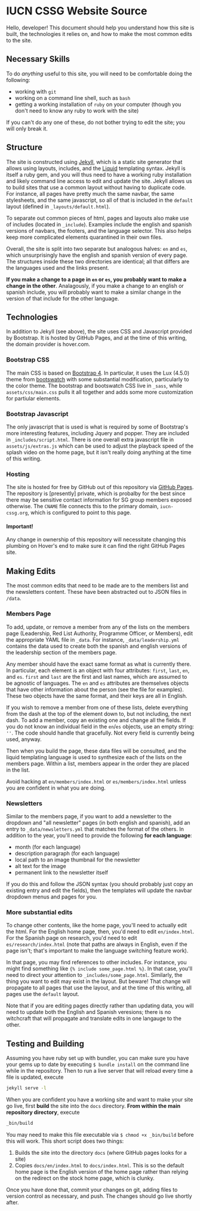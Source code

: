 # IUCN CSSG Website Source
Hello, developer! This document should help you understand how this site is built, the technologies it relies on, and how to make the most common edits to the site.

## Necessary Skills
To do *anything* useful to this site, you will need to be comfortable doing the following:

- working with `git`
- working on a command line shell, such as `bash`
- getting a working installation of `ruby` on your computer (though you don't need to know any ruby to work with the site)

If you can't do any one of these, do not bother trying to edit the site; you will only break it.

## Structure
The site is constructed using [Jekyll](jekyllrb.com), which is a static site generator that allows using layouts, includes, and the [Liquid](https://jekyllrb.com/docs/step-by-step/02-liquid/) templating syntax. Jekyll is itself a ruby gem, and you will thus need to have a working ruby installation and likely command line access to edit and update the site. Jekyll allows us to build sites that use a common layout without having to duplicate code. For instance, all pages have pretty much the same navbar, the same stylesheets, and the same javascript, so all of that is included in the `default` layout (defined in `_layouts/default.html`).

To separate out common pieces of html, pages and layouts also make use of includes (located in `_include`). Examples include the english and spanish versions of navbars, the footers, and the language selector. This also helps keep more complicated elements quarantined in their own files.

Overall, the site is split into two separate but analogous halves: `en` and `es`, which unsurprisingly have the english and spanish version of every page. The structures inside these two directories are identical; all that differs are the languages used and the links present.

**If you make a change to a page in `en` or `es`, you probably want to make a change in the other**. Analagously, if you make a change to an english or spanish include, you will probably want to make a similar change in the version of that include for the other language.

## Technologies
In addition to Jekyll (see above), the site uses CSS and Javascript provided by Bootstrap. It is hosted by GitHub Pages, and at the time of this writing, the domain provider is hover.com.

### Bootstrap CSS
The main CSS is based on [Bootstrap 4](https://getbootstrap.com/docs/4.6/getting-started/introduction/). In particular, it uses the Lux (4.5.0) theme from [bootswatch](https://bootswatch.com) with some substantial modification, particularly to the color theme. The bootstrap and bootswatch CSS live in `_sass`, while `assets/css/main.css` pulls it all together and adds some more customization for partiular elements.

### Bootstrap Javascript
The only javascript that is used is what is required by some of Bootstrap's more interesting features, including Jquery and popper. They are included in `_includes/script.html`. There is one overall extra javascript file in `assets/js/extras.js` which can be used to adjust the playback speed of the splash video on the home page, but it isn't really doing anything at the time of this writing.

### Hosting
The site is hosted for free by GitHub out of this repository via [GitHub Pages](https://pages.github.com). The repository is [presently] private, which is probalby for the best since there may be sensitive contact information for SG group members exposed otherwise. The `CNAME` file connects this to the primary domain, `iucn-cssg.org`, which is configured to point to this page.

#### Important!
Any change in ownership of this repository will necessitate changing this plumbing on Hover's end to make sure it can find the right GitHub Pages site.

## Making Edits
The most common edits that need to be made are to the members list and the newsletters content. These have been abstracted out to JSON files in `/data`. 

### Members Page
To add, update, or remove a member from any of the lists on the members page (Leadership, Red List Authority, Programme Officer, or Members), edit the appropriate YAML file in `_data`. For instance, `_data/leadership.yml` contains the data used to create both the spanish and english versions of the leadership section of the members page.

Any member should have the exact same format as what is currently there. In particular, each element is an object with four attributes: `first`, `last`, `en`, and `es`. `first` and `last` are the first and last names, which are assumed to be agnostic of languages. The `en` and `es` attributes are themselves objects that have other information about the person (see the file for examples). These two objects have the same format, and their keys are all in English.

If you wish to remove a member from one of these lists, delete everything from the dash at the top of the element down to, but not including, the next dash. To add a member, copy an existing one and change all the fields. If you do not know an individual field in the `en`/`es` objects, use an empty string: `''`. The code should handle that gracefully. Not every field is currently being used, anyway.

Then when you build the page, these data files will be consulted, and the liquid templating language is used to synthesize each of the lists on the members page. Within a list, members appear in the order they are placed in the list.

Avoid hacking at `en/members/index.html` or `es/members/index.html` unless you are confident in what you are doing.

### Newsletters
Similar to the members page, if you want to add a newsletter to the dropdown and "all newsletter" pages (in both english and spanish), add an entry to `_data/newsletters.yml` that matches the format of the others. In addition to the year, you'll need to provide the following **for each language**:

- month (for each language)
- description paragraph (for each language)
- local path to an image thumbnail for the newsletter
- alt text for the image
- permanent link to the newsletter itself

If you do this and follow the JSON syntax (you should probably just copy an existing entry and edit the fields), then the templates will update the navbar dropdown menus and pages for you.

### More substantial edits
To change other contents, like the home page, you'll need to actually edit the html. For the English home page, then, you'd need to edit `en/index.html`. For the Spanish page on research, you'd need to edit `es/research/index.html` (note that paths are always in English, even if the page isn't; that's important to make the language switching feature work).

In that page, you may find references to other includes. For instance, you might find something like `{% include some_page.html %}`. In that case, you'll need to direct your attention to `_includes/some_page.html`. Similarly, the thing you want to edit may exist in the layout. But beware! That change will propagate to all pages that use the layout, and at the time of this writing, all pages use the `default` layout.

Note that if you are editing pages directly rather than updating data, you will need to update both the English and Spanish veresions; there is no witchcraft that will propagate and translate edits in one langauge to the other.

## Testing and Building
Assuming you have ruby set up with bundler, you can make sure you have your gems up to date by executing `$ bundle install` on the command line while in the repository. Then to run a live server that will reload every time a file is updated, execute

```bash
jekyll serve -l
```

When you are confident you have a working site and want to make your site go live, first **build** the site into the `docs` directory. **From within the main repository directory**, execute

```bash
_bin/build
```

You may need to make this file executable via `$ chmod +x _bin/build` before this will work. This short script does two things:

1. Builds the site into the directory `docs` (where GitHub pages looks for a site)
2. Copies `docs/en/index.html` to `docs/index.html`. This is so the default home page is the English version of the home page rather than relying on the redirect on the stock home page, which is clunky.

Once you have done that, commit your changes on git, adding files to version control as necessary, and push. The changes should go live shortly after.